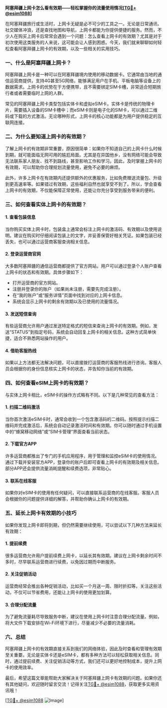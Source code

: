 **阿塞拜疆上网卡怎么看有效期——轻松掌握你的流量使用情况[[TG💪+ @esim1088](https://t.me/s/esim1088)]**

在阿塞拜疆旅行或生活时，上网卡无疑是必不可少的工具之一。无论是日常通讯、社交媒体冲浪，还是查找地图和导航，上网卡都能为你提供便捷的服务。然而，不少人在购买上网卡后常常会遇到一个问题：怎么查看上网卡的有效期？尤其是对于初次使用这类服务的人来说，这可能会让人感到困惑。今天，我们就来聊聊如何轻松查看阿塞拜疆上网卡的有效期，以及一些相关的实用技巧。

### **一、什么是阿塞拜疆上网卡？**

阿塞拜疆上网卡是一种可以在阿塞拜疆境内使用的移动数据卡。它通常由当地的通信运营商提供，支持4G甚至5G网络，能够满足用户在手机、平板电脑等设备上的数据需求。上网卡的优势在于方便携带，且不需要绑定SIM卡槽，非常适合短期旅行者或者需要临时上网的人群。

常见的阿塞拜疆上网卡类型包括实体卡和虚拟eSIM卡。实体卡是传统的物理卡片，需要插入设备的SIM卡槽中；而eSIM卡则是电子化的SIM卡，可以通过二维码或下载的方式激活。无论哪种形式，上网卡的核心功能都是为用户提供稳定的互联网连接。

### **二、为什么要知道上网卡的有效期？**

了解上网卡的有效期非常重要，原因很简单：如果你不知道自己的上网卡什么时候到期，就可能面临无网可用的尴尬局面。尤其是在异国他乡，没有网络可能会导致无法联系家人朋友、找不到路线，甚至影响工作和学习。因此，及时掌握上网卡的有效期，可以帮助你合理规划流量使用，避免不必要的麻烦。

此外，许多上网卡在有效期内还提供额外的优惠服务，比如免费赠送流量包、升级到更高速率等。如果错过有效期，这些福利自然也就享受不到了。所以，学会查看上网卡的有效期，不仅能保障正常使用，还能让你充分享受到服务带来的便利。

### **三、如何查看实体上网卡的有效期？**

#### **1. 查看包装信息**
当你购买实体上网卡时，包装盒上通常会标注上网卡的激活码、有效期以及使用说明。建议在购买时仔细阅读包装上的文字，并妥善保管好相关凭证。如果包装已经丢失，也可以通过运营商客服查询相关信息。

#### **2. 登录运营商官网**
大多数阿塞拜疆的通信运营商都提供了官方网站，用户可以通过登录个人账户查看上网卡的状态和有效期。具体步骤如下：
- 打开运营商的官方网站。
- 注册并登录你的账户（如果尚未注册，需要先完成注册）。
- 在“我的账户”或“服务详情”页面中找到对应的上网卡信息。
- 系统会显示上网卡的剩余有效期以及已使用的流量情况。

#### **3. 发送短信查询**
有些运营商允许用户通过发送特定格式的短信来查询上网卡的有效期。例如，发送“STATUS”到指定号码，系统会自动回复上网卡的相关信息。这种方式简单快捷，适合不熟悉网站操作的用户。

#### **4. 借助客服热线**
如果以上方法都无法解决问题，可以直接拨打运营商的客服热线进行咨询。客服人员会根据你的身份信息核实上网卡的状态，并告知你当前的有效期。

### **四、如何查看eSIM上网卡的有效期？**

与实体上网卡相比，eSIM卡的操作方式略有不同。以下是几种常见的查看方法：

#### **1. 扫描二维码激活**
当你首次激活eSIM卡时，通常会收到一个包含激活码的二维码。按照提示扫描二维码并完成激活后，系统会自动记录激活时间和有效期。你可以随时通过手机设置中的“蜂窝移动网络”或“SIM卡管理”界面查看当前状态。

#### **2. 下载官方APP**
许多运营商都推出了专门的手机应用程序，用于管理和监控eSIM卡的使用情况。通过下载并安装官方APP，登录你的账户后即可查看上网卡的有效期及相关信息。部分APP还会提供流量消耗提醒和续费选项，非常贴心。

#### **3. 联系在线客服**
如果你对eSIM卡的使用有任何疑问，可以直接联系运营商的在线客服。客服人员会根据你的问题提供详细的解答，并帮助你确认上网卡的有效期。

### **五、延长上网卡有效期的小技巧**

如果你发现上网卡即将到期，但仍然需要继续使用，可以尝试以下几种方法来延长有效期：

#### **1. 提前续费**
很多运营商允许用户提前续费上网卡，以延长其有效期。建议在上网卡剩余时间不多时，尽早联系运营商进行续费，以免因过期而中断服务。

#### **2. 关注促销活动**
运营商经常会推出各种促销活动，比如买一个月送一周、限时折扣等。关注这些活动，不仅可以节省费用，还能让上网卡的使用更加划算。

#### **3. 合理分配流量**
为了避免流量耗尽导致服务中断，建议在使用上网卡时注意合理分配流量。例如，将大文件下载安排在Wi-Fi环境下进行，尽量减少不必要的流量消耗。

### **六、总结**

阿塞拜疆上网卡的有效期直接关系到我们的网络体验，因此及时查看和管理有效期至关重要。无论是实体卡还是eSIM卡，都有多种方法可以轻松获取相关信息。同时，通过提前续费、关注促销活动等方式，我们还可以更好地控制成本，提升上网卡的使用效率。

最后，希望这篇文章能帮助大家解决关于阿塞拜疆上网卡有效期的问题。如果你还有其他疑问，欢迎随时留言交流！记得关注[TG💪+ @esim1088](https://t.me/s/esim1088)，获取更多实用资讯哦！

[[TG💪+ @esim1088](https://t.me/s/esim1088) ![Image](https://i.postimg.cc/4NQfJmqS/Snipaste-2025-05-13-00-14-12.png)]